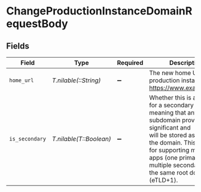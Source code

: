 # ChangeProductionInstanceDomainRequestBody


## Fields

| Field                                                                                                                                                                                                                                                           | Type                                                                                                                                                                                                                                                            | Required                                                                                                                                                                                                                                                        | Description                                                                                                                                                                                                                                                     |
| --------------------------------------------------------------------------------------------------------------------------------------------------------------------------------------------------------------------------------------------------------------- | --------------------------------------------------------------------------------------------------------------------------------------------------------------------------------------------------------------------------------------------------------------- | --------------------------------------------------------------------------------------------------------------------------------------------------------------------------------------------------------------------------------------------------------------- | --------------------------------------------------------------------------------------------------------------------------------------------------------------------------------------------------------------------------------------------------------------- |
| `home_url`                                                                                                                                                                                                                                                      | *T.nilable(::String)*                                                                                                                                                                                                                                           | :heavy_minus_sign:                                                                                                                                                                                                                                              | The new home URL of the production instance e.g. https://www.example.com                                                                                                                                                                                        |
| `is_secondary`                                                                                                                                                                                                                                                  | *T.nilable(T::Boolean)*                                                                                                                                                                                                                                         | :heavy_minus_sign:                                                                                                                                                                                                                                              | Whether this is a domain for a secondary app, meaning that any subdomain provided is significant and<br/>will be stored as part of the domain. This is useful for supporting multiple apps (one primary and<br/>multiple secondaries) on the same root domain (eTLD+1). |